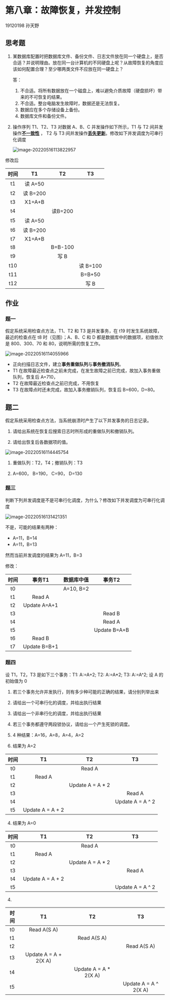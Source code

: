 # 第八章：故障恢复，并发控制

19120198 孙天野

## 思考题

1. 某数据库配置时把数据库文件、备份文件、日志文件放在同一个硬盘上，是否合适？并说明理由。放在同一台计算机的不同硬盘上呢？从故障恢复的角度应该如何配置合理？至少哪两类文件不应放在同一硬盘上？

    答：

    1. 不合适。将所有数据放在一个磁盘上，难以避免介质故障（硬盘损坏）带来的不可恢复的结果。
    2. 不合适。整台电脑发生故障时，数据还是无法恢复。
    3. 数据应在多个存储设备上备份。
    4. 数据库文件和备份文件。

2. 操作序列 T1、T2、T3 对数据 A、B、C 并发操作如下所示，T1 与 T2 间并发操作<u>**不一致性**</u> ， T2 与 T3 间并发操作<u>**丢失更新**</u>。修改如下并发调度为可串行化调度

    ![image-20220516113822957](https://markdown-1303167219.cos.ap-shanghai.myqcloud.com/image-20220516113822957.png)

修改后

| 时间 |    T1    |   T2    |    T3    |
| :--: | :------: | :-----: | :------: |
|  t1  | 读 A=50  |         |          |
|  t2  | 读 B=200 |         |          |
|  t3  |  X1=A+B  |         |          |
|  t4  |          | 读B=200 |          |
|  t5  | 读 A=50  |         |          |
|  t6  | 读 B=200 |         |          |
|  t7  |  X1=A+B  |         |          |
|  t8  |          | B=B-100 |          |
|  t9  |          |  写 B   |          |
| t10  |          |         | 读 B=100 |
| t11  |          |         |  B=B+50  |
| t12  |          |         |   写 B   |

## 作业

### 题一

假定系统采用检查点方法，T1、T2 和 T3 是并发事务，在 t19 时发生系统故障，最近的检查点在 t8 时（见图）；A、B、C 和 D 都是数据库中的数据项，初值依次是 800、300、70 和 80，说明所需的恢复工作。

![image-20220516114055966](https://markdown-1303167219.cos.ap-shanghai.myqcloud.com/image-20220516114055966.png)

- 正向扫描日志文件，建立**事务重做队列**与**事务撤消队列**。
- T1 在故障最近检查点之前未完成，在发生故障之前已完成，故加入事务重做队列，恢复后 A=710，
- T2 在故障最近检查点之前已完成，不用恢复
- T3 在故障点时还未完成，故加入事务撤销队列，恢复后 B=600，D=80。

## 题二

假定系统采用检查点方法，当系统崩溃时产生了以下并发事务的日志记录。

1. 请给出系统在恢复后搜索日志时所形成的重做队列和撤销队列。

2. 请给出恢复后各数据项的值。

![image-20220516114445754](https://markdown-1303167219.cos.ap-shanghai.myqcloud.com/image-20220516114445754.png)

1. 重做队列：T2，T4；撤销队列：T3

2. A=600， B=190， C=90， D=130

### 题三

判断下列并发调度是不是可串行化调度，为什么？修改如下并发调度为可串行化调度

![image-20220516131421351](https://markdown-1303167219.cos.ap-shanghai.myqcloud.com/image-20220516131421351.png)

不是，可能的结果有两种：

- A=11，B=14
- A=11，B=13

然而当前并发调度的结果为 A=11，B=3

修改：

| 时间 |    事务T1    | 数据库中值 |    事务T2    |
| :--: | :----------: | :--------: | :----------: |
|  t0  |              | A=10, B=2  |              |
|  t1  |    Read A    |            |              |
|  t2  | Update A=A+1 |            |              |
|  t3  |              |            |    Read B    |
|  t4  |              |            |    Read A    |
|  t5  |              |            | Update B=A+B |
|  t6  |    Read B    |            |              |
|  t7  | Update B=B+1 |            |              |

### 题四

设 T1，T2，T3 是如下三个事务：T1: A:=A+2;   T2:  A:=A*2;   T3: A:=A^2; 设 A 的初始值为 0

1. 若三个事务允许并发执行，则有多少种可能的正确的结果，请分别列举出来

2. 请给出一个可串行化的调度，并给出执行结果

3. 请给出一个非串行化的调度，并给出执行结果

4. 若三个事务都遵守两段锁协议，请给出一个产生死锁的调度。



1. 4 种结果：A=16，A=8，A=4，A=2

2. 结果为 A=2

| 时间 |        T1        |        T2        |        T3        |
| :--: | :--------------: | :--------------: | :--------------: |
|  t0  |                  |      Read A      |                  |
|  t1  |      Read A      |                  |                  |
|  t2  |                  | Update A = A * 2 |                  |
|  t3  |                  |                  |      Read A      |
|  t4  |                  |                  | Update A = A ^ 2 |
|  t5  | Update A = A + 2 |                  |                  |

4. 结果为 A=0

| 时间 |        T1        |        T2        |        T3        |
| :--: | :--------------: | :--------------: | :--------------: |
|  t0  |                  |      Read A      |                  |
|  t1  |      Read A      |                  |                  |
|  t2  |                  | Update A = A * 2 |                  |
|  t3  |                  |                  |      Read A      |
|  t4  | Update A = A + 2 |                  |                  |
|  t5  |                  |                  | Update A = A ^ 2 |

4. 

| 时间 |          T1           |          T2           |          T3           |
| :--: | :-------------------: | :-------------------: | :-------------------: |
|  t0  |      Read A(S A)      |                       |                       |
|  t1  |                       |      Read A(S A)      |                       |
|  t2  |                       |                       |      Read A(S A)      |
|  t3  | Update A = A + 2(X A) |                       |                       |
|  t4  |                       | Update A = A * 2(X A) |                       |
|  t5  |                       |                       | Update A = A ^ 2(X A) |